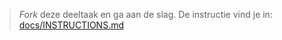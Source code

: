 > _Fork_ deze deeltaak en ga aan de slag. De instructie vind je in: [docs/INSTRUCTIONS.md](docs/INSTRUCTIONS.md)
